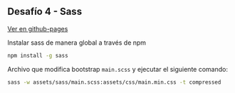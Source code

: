 ## Desafío 4 - Sass

[Ver en github-pages](https://enidev911.github.io/fullstackjsg33/src/chanllenges/module-2/4-sass/bs-card-sass/)


Instalar sass de manera global a través de npm  

```bash
npm install -g sass
```

Archivo que modifica bootstrap `main.scss` y ejecutar el siguiente comando:  

```bash
sass -w assets/sass/main.scss:assets/css/main.min.css -t compressed
```